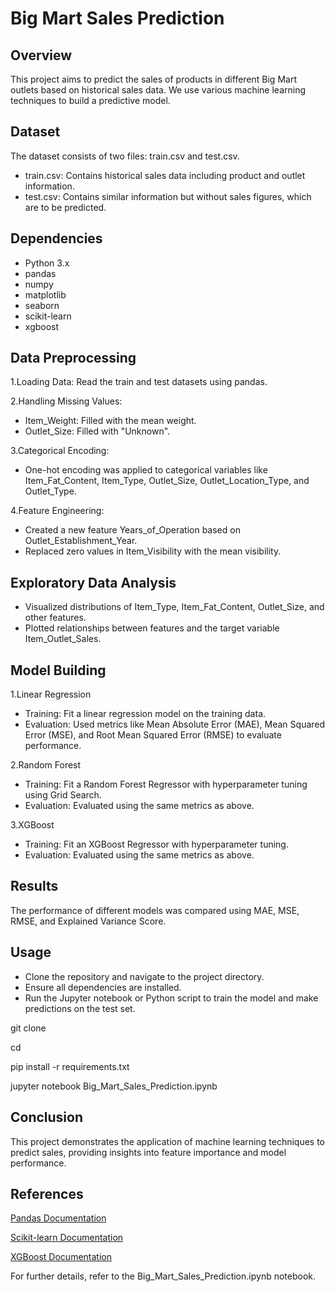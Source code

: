 # Big Mart Sales Prediction

## Overview

This project aims to predict the sales of products in different Big Mart outlets based on historical sales data. We use various machine learning techniques to build a predictive model.

## Dataset

The dataset consists of two files: train.csv and test.csv.

- train.csv: Contains historical sales data including product and outlet information.
- test.csv: Contains similar information but without sales figures, which are to be predicted.
  
## Dependencies

- Python 3.x
- pandas
- numpy
- matplotlib
- seaborn
- scikit-learn
- xgboost

## Data Preprocessing

1.Loading Data: Read the train and test datasets using pandas.

2.Handling Missing Values:

- Item_Weight: Filled with the mean weight.
- Outlet_Size: Filled with "Unknown".
  
3.Categorical Encoding:

- One-hot encoding was applied to categorical variables like Item_Fat_Content, Item_Type, Outlet_Size, Outlet_Location_Type, and Outlet_Type.
  
4.Feature Engineering:

- Created a new feature Years_of_Operation based on Outlet_Establishment_Year.
- Replaced zero values in Item_Visibility with the mean visibility.
  
## Exploratory Data Analysis

- Visualized distributions of Item_Type, Item_Fat_Content, Outlet_Size, and other features.
- Plotted relationships between features and the target variable Item_Outlet_Sales.
  
## Model Building

1.Linear Regression
- Training: Fit a linear regression model on the training data.
- Evaluation: Used metrics like Mean Absolute Error (MAE), Mean Squared Error (MSE), and Root Mean Squared Error (RMSE) to evaluate performance.

2.Random Forest
- Training: Fit a Random Forest Regressor with hyperparameter tuning using Grid Search.
- Evaluation: Evaluated using the same metrics as above.

3.XGBoost
- Training: Fit an XGBoost Regressor with hyperparameter tuning.
- Evaluation: Evaluated using the same metrics as above.

## Results

The performance of different models was compared using MAE, MSE, RMSE, and Explained Variance Score.

## Usage

- Clone the repository and navigate to the project directory.
- Ensure all dependencies are installed.
- Run the Jupyter notebook or Python script to train the model and make predictions on the test set.

git clone <repository-url>

cd <project-directory>

pip install -r requirements.txt

jupyter notebook Big_Mart_Sales_Prediction.ipynb

## Conclusion

This project demonstrates the application of machine learning techniques to predict sales, providing insights into feature importance and model performance.

## References

[Pandas Documentation](https://pandas.pydata.org/docs/)

[Scikit-learn Documentation](https://scikit-learn.org/stable/)

[XGBoost Documentation](https://xgboost.readthedocs.io/en/stable/)

For further details, refer to the Big_Mart_Sales_Prediction.ipynb notebook.
